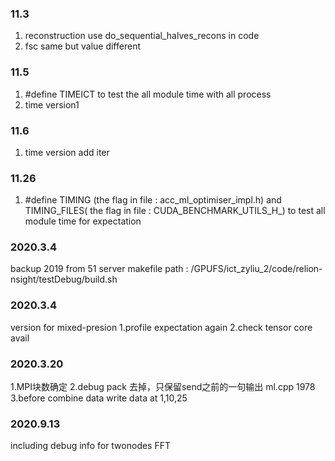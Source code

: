 ### 11.3
1. reconstruction use do_sequential_halves_recons in code 
2. fsc same but value different 

### 11.5
1. #define TIMEICT to test the all module time with all process
2. time version1

### 11.6
1. time version add iter

### 11.26
1. #define TIMING  (the flag in file : acc_ml_optimiser_impl.h)  and TIMING_FILES( the flag in file : CUDA_BENCHMARK_UTILS_H_)  to test all module time for expectation 

### 2020.3.4 
backup 2019 from 51 server 
makefile path : /GPUFS/ict_zyliu_2/code/relion-nsight/testDebug/build.sh


### 2020.3.4 
version for mixed-presion
1.profile expectation again
2.check tensor core avail

### 2020.3.20
1.MPI块数确定
2.debug pack 去掉，只保留send之前的一句输出 ml.cpp 1978
3.before combine data
write data at 1,10,25


### 2020.9.13
including debug info for twonodes FFT
